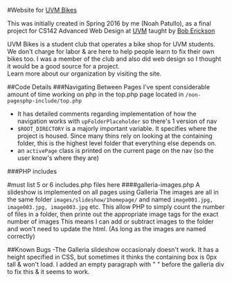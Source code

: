 #Website for [UVM Bikes](http://npatullo.w3.uvm.edu/cs142/assignment7/index.php)

This was initially created in Spring 2016 by me (Noah Patullo), as a final project for CS142 Advanced Web Design at [UVM](http://www.uvm.edu/) taught by [Bob Erickson](http://www.uvm.edu/~rerickso/Site/About_Me.html)

UVM Bikes is a student club that operates a bike shop for UVM students. We don't charge for labor & are here to help people learn to fix their own bikes too. I was a member of the club and also did web design so I thought it would be a good source for a project.  
Learn more about our organization by visiting the site.

##Code Details
###Navigating Between Pages
I've spent considerable amount of time working on php in the top.php page located in `/non-pagesphp-include/top.php`  
- It has detailed comments regarding implementation of how the navigation works with `upFolderPlaceholder` so there's 1 version of nav
- `$ROOT_DIRECTORY` is a majorly important variable. It specifies where the project is housed. Since many thins rely on looking at the containing folder, this is the highest level folder that everything else depends on. 
- an `activePage` class is printed on the current page on the nav (so the user know's where they are)

###PHP includes

#must list 5 or 6 includes.php files here
####galleria-images.php
A slideshow is implemented on all pages using Galleria
The images are all in the same folder `images/slideshow/1homepage/` and named `image001.jpg, image003.jpg, image003.jpg` etc. This allow PHP to simply count the number of files in a folder, then printe out the appropriate image tags for the exact number of images
This means I can add or subtract images to the folder and won't need to update the html. (As long as the images are named correctly)

##Known Bugs
-The Galleria slideshow occasionaly doesn't work. It has a height specified in CSS, but sometimes it thinks the containing box is 0px tall & won't load. I added an empty paragraph with "&nbsp;" before the galleria div to fix this & it seems to work.